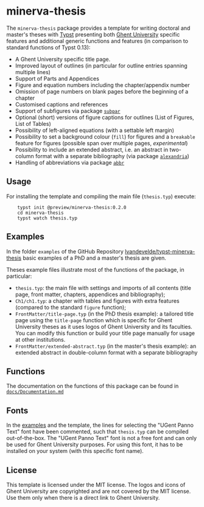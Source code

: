 

# minerva-thesis

The `minerva-thesis` package provides a template for writing doctoral and master's theses with [Typst](https://typst.app/) presenting both [Ghent University](https://www.ugent.be/en) specific features and additional generic functions and features (in comparison to standard functions of Typst 0.13):

- A Ghent University specific title page. 
- Improved layout of outlines (in particular for outline entries spanning multiple lines)
- Support of Parts and Appendices
- Figure and equation numbers including the chapter/appendix number
- Omission of page numbers on blank pages before the beginning of a chapter
- Customised captions and references
- Support of subfigures via package [`subpar`](https://typst.app/universe/package/subpar)
- Optional (short) versions of figure captions for outlines (List of Figures, List of Tables)
- Possibility of left-aligned equations (with a settable left margin)
- Possibility to set a background colour (`fill`) for figures and a `breakable` feature for figures (possible span over multiple pages, *experimental*)
- Possibility to include an extended abstract, i.e. an abstract in two-column format with a separate bibliography (via package [`alexandria`](https://typst.app/universe/package/alexandria))
- Handling of abbreviations via package [`abbr`](https://typst.app/universe/package/abbr)


## Usage

For installing the template and compiling the main file (`thesis.typ`) execute:
    
        typst init @preview/minerva-thesis:0.2.0
        cd minerva-thesis
        typst watch thesis.typ
 

 
## Examples

In the folder `examples` of the GitHub Repository [lvandevelde/typst-minerva-thesis](https://github.com/lvandevelde/typst-minerva-thesis) basic examples of a PhD and a master's thesis are given. 

Theses example files illustrate most of the functions of the package, in particular:

- `thesis.typ`: the main file with settings and imports of all contents (title page, front matter, chapters, appendices and bibliography);
- `Ch1/ch1.typ`: a chapter with tables and figures with extra features (compared to the standard `figure` function);
- `FrontMatter/title-page.typ` (in the PhD thesis example): a tailored title page using the `title-page` function which is specific for Ghent University theses as it uses logos of Ghent University and its faculties. You can modify this function or build your title page manually for usage at other institutions.
- `FrontMatter/extended-abstract.typ` (in the master's thesis example): an extended abstract in double-column format with a separate bibliography


## Functions

The documentation on the functions of this package can be found in [`docs/Documentation.md`](https://github.com/lvandevelde/typst-minerva-thesis/blob/v0.2.0/docs/Documentation.md) 
 

## Fonts

In the  [examples](#examples) and the template, the lines for selecting the "UGent Panno Text" font have been commented, such that `thesis.typ` can be compiled out-of-the-box. The "UGent Panno Text" font is not a free font and can only be used for Ghent University purposes. For using this font, it has to be installed on your system (with this specific font name).


## License
This template is licensed under the MIT license.
The logos and icons of Ghent University are copyrighted and are not covered by the MIT license. Use them only when there is a direct link to Ghent University. 
